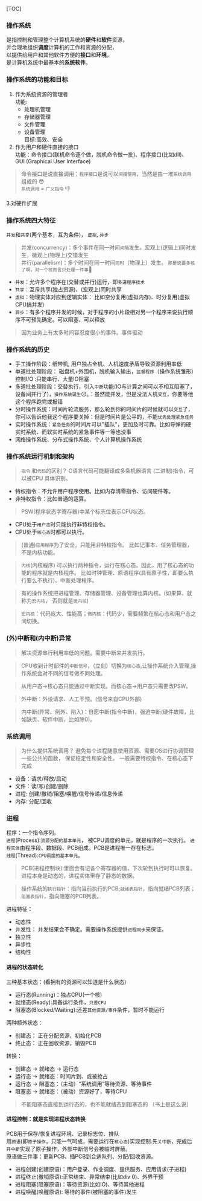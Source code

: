 [TOC]

### 操作系统
是指控制和管理整个计算机系统的**硬件**和**软件**资源，<br>
并合理地组织**调度**计算机的工作和资源的分配，<br>
以提供给用户和其他软件方便的**接口**和**环境**，<br>
是计算机系统中最基本的**系统软件**。

### 操作系统的功能和目标

1. 作为系统资源的管理者<br>
功能:
    + 处理机管理
    + 存储器管理
    + 文件管理
    + 设备管理<br>
目标:高效、安全
2. 作为用户和硬件直接的接口<br>
功能：命令接口(联机命令逐个做，脱机命令做一批)、程序接口(比如dll)、GUI (Graphical User Interface) 
> 命令接口是说直接调用；`程序接口`是说可以`间接使用`，当然是由一堆`系统调用`组成的 😳<br> 
> `系统调用` = `广义指令` 👎

3.对硬件扩展

### 操作系统四大特征
`并发`和`共享`(两个基本，互为条件)， `虚拟`, `异步`
> 并发(concurrency)：多个事件在同一时间`间隔`发生。宏观上(逻辑上)同时发生，微观上(物理上)交错发生 <br>
> 并行(parallelism)：多个时间在同一时间`同时`（物理上）发生。 `那是说要多核了啊，对一个核而言只处理一件事`🤣

+ `并发`：允许多个程序在(交替或并行)运行，即`多道程序技术` 
+ `共享`：互斥共享(独占资源)、(宏观上)同时共享 
+ `虚拟`：物理实体对应到逻辑实体： 比如空分复用(虚拟内存)、时分复用(虚拟CPU搞并发)
+ `异步`：有多个程序并发的时候，对于程序的小片段相对另一个程序来说执行顺序不可预先确定。可以阻塞、可以释放

> 因为业务上有太多时间容忍度很小的事件。事件驱动

### 操作系统的历史
+ 手工操作阶段：纸带机, 用户独占全机、人机速度矛盾导致资源利用率低
+ 单道批处理阶段： 磁盘机+外围机，脱机输入输出，`监督程序`（操作系统雏形）控制I/O :只能串行、大量IO阻塞
+ 多道批处理阶段：交替执行，引入`中断`功能(IO与计算之间可以不相互阻塞了，设备间并行了)，`操作系统诞生`😥。：虽然能并发，但是没法人机`交互`，你要等他这个程序跑完或报错
+ 分时操作系统：时间片轮流服务，那么轮到你的时间片的时候就可以`交互`了，你可以告诉他我这个程序要关掉：但是时间片是公平的，不能`优先处理紧急任务`
+ 实时操作系统：`紧急任务`的时间片可以"插队"，更加及时可靠。比如导弹的硬实时系统、而软实时系统的紧急事件等一等也没事
+ 网络操作系统、分布式操作系统、个人计算机操作系统



### 操作系统运行机制和架构

> `指令` 和`代码`的区别？ C语言代码可能翻译成多条机器语言 (二进制)指令，可以被CPU 具体识别。
+ 特权指令：不允许用户程序使用。比如内存清零指令、访问硬件等。
+ 非特权指令：比如普通的运算。

> PSW(程序状态字寄存器)中某个标志位表示CPU状态。
+ CPU处于`用户态`时只能执行非特权指令。
+ CPU处于`核心态`时都可以执行。

> (普通)`应用程序`为了安全，只能用非特权指令。 比如记事本、任务管理器，不是内核功能。

> `内核`(内核程序) 可以执行两种指令，运行在核心态。因此，用了核心态的功能的程序就是内核程序。 比如时钟管理、原语程序(具有原子性，即要么执行要么不执行)、中断处理程序。

> 有的操作系统把进程管理、存储器管理、设备管理也算内核。(如果算，就称为`宏内核`， 否则就是`微内核`)

> `宏内核`：代码庞大、性能高；`微内核`：代码少，需要频繁在核心态和用户态之间切换。


### (外)中断和(内中断)异常
> 解决资源串行利用率低的问题。需要中断来并发执行。

> CPU收到计时部件的`中断信号`，（立刻）切换为`核心态`,让操作系统介入管理,操作系统会对不同的信号做不同处理。

> 从用户态→核心态只能通过中断实现。而核心态→用户态只需要改PSW。

> 外中断：外设请求、人工干预。(信号来自CPU外部)

> 内中断(异常、例外、陷入)：自愿中断(指令中断)，强迫中断(硬件故障，比如缺页、软件中断，比如除0)。


### 系统调用
> 为什么提供系统调用？ 避免每个进程随意使用资源、需要OS进行协调管理一些公共的函数， 保证稳定性和安全性。
一般需要特权指令、在核心态下完成

+ 设备：请求/释放/启动
+ 文件：读/写/创建/删除
+ 进程: 创建/撤销/阻塞/唤醒/信号传递/信息传递
+ 内存: 分配/回收


### 进程

程序：一个指令序列。<br>
`进程`(Process):`资源分配的基本单元`， 被CPU调度的单元，就是程序的一次执行。 `进程实体`由程序段、数据段、PCB组成。PCB是进程唯一存在标志。<br>
`线程`(Thread):`CPU调度的基本单元`。 

> PCB(进程控制块):里面会有记各个寄存器的值，下次轮到执行时可以恢复。进程本身是动态的，进程实体里存了静态的数据。

> 操作系统的`执行指针`：指向当前执行的PCB;`就绪表指针`，指向就绪PCB列表；`阻塞表指针`，指向阻塞的PCB列表。

进程特征：
+ 动态性
+ 并发性： 并发结果会不确定。需要操作系统提供`进程同步`来保证。
+ 独立性
+ 异步性
+ 结构性

#### 进程的状态转化

三种基本状态：(看拥有的资源可以知道是什么状态)
+ 运行态(Running)：独占CPU(一个核)
+ 就绪态(Ready):具备运行条件，`只差CPU`
+ 阻塞态(Blocked/Waiting):还差`其他资源/事件`条件，暂时不能运行

两种额外状态：
+ 创建态： 正在分配资源，初始化PCB
+ 终止态： 正在回收资源，销毁PCB

转换：
+ 创建态 → 就绪态 → 运行态
+ 运行态 → 就绪态：时间片到、或被抢占
+ 运行态 → 阻塞态：（主动）“系统调用”等待资源、等待事件
+ 阻塞态 → 就绪态：（被动）资源好了，等待CPU
> 不能阻塞态直接到运行态的，也不能就绪态到阻塞态的 （书上是这么说）

#### 进程控制：就是实现进程状态转换
PCB用于保存/恢复进程环境、记录标志位、排队<br>
用`原语`(即`原子操作`，只能一气呵成，需要运行在`核心态`)实现控制.先`关中断`，完成后`开中断`实现了原子操作，外部中断信号会被临时屏蔽。
<br>原语做三件事：更新PCB、插PCB到合适队列、分配/回收资源。
+ 进程创建(创建原语)：用户登录、作业调度、提供服务、应用请求(子进程)
+ 进程终止(撤销原语):正常结束、异常结束(比如div 0)、外界干预
+ 进程阻塞(阻塞原语)：等待资源(比如IO)、等待其他进程
+ 进程唤醒(唤醒原语): 等待的事件(被阻塞的事件)发生


